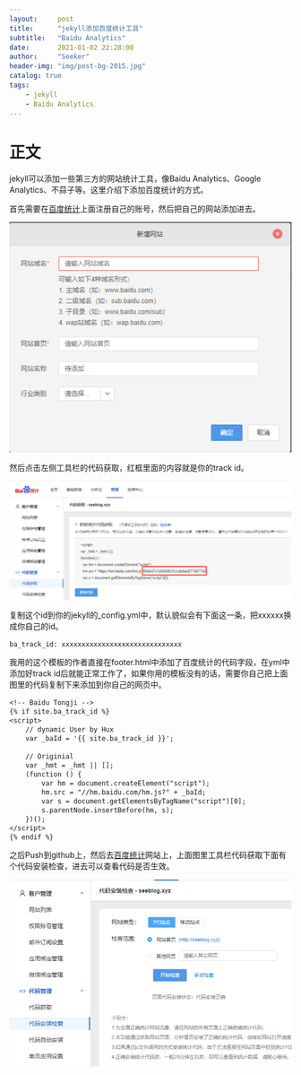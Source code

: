 ```yaml
---
layout:     post
title:      "jekyll添加百度统计工具"
subtitle:   "Baidu Analytics"
date:       2021-01-02 22:28:00
author:     "Seeker"
header-img: "img/post-bg-2015.jpg"
catalog: true
tags:
    - jekyll
    - Baidu Analytics
---
```


# 正文
jekyll可以添加一些第三方的网站统计工具，像Baidu Analytics、Google Analytics、不蒜子等。这里介绍下添加百度统计的方式。

首先需要在[百度统计](https://tongji.baidu.com/)上面注册自己的账号，然后把自己的网站添加进去。

![img](/img/baidutongji/add.png)

然后点击左侧工具栏的代码获取，红框里面的内容就是你的track id。

![img](/img/baidutongji/code.png)

复制这个id到你的jekyll的_config.yml中，默认貌似会有下面这一条，把xxxxxx换成你自己的id。

    ba_track_id: xxxxxxxxxxxxxxxxxxxxxxxxxxxxxx

我用的这个模板的作者直接在footer.html中添加了百度统计的代码字段，在yml中添加好track id后就能正常工作了，如果你用的模板没有的话，需要你自己把上面图里的代码复制下来添加到你自己的网页中。

    <!-- Baidu Tongji -->
    {% if site.ba_track_id %}
    <script>
        // dynamic User by Hux
        var _baId = '{{ site.ba_track_id }}';

        // Originial
        var _hmt = _hmt || [];
        (function () {
            var hm = document.createElement("script");
            hm.src = "//hm.baidu.com/hm.js?" + _baId;
            var s = document.getElementsByTagName("script")[0];
            s.parentNode.insertBefore(hm, s);
        })();
    </script>
    {% endif %}

之后Push到github上，然后去[百度统计](https://tongji.baidu.com/)网站上，上面图里工具栏代码获取下面有个代码安装检查，进去可以查看代码是否生效。

![img](/img/baidutongji/check.png)
